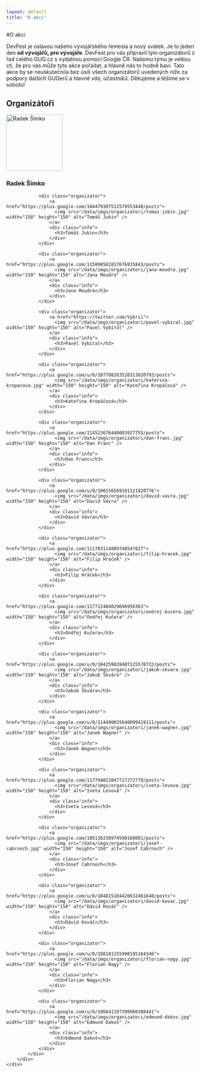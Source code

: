 ```yaml
---
layout: default
title: "O akci"
---
```


#O akci
	
DevFest je oslavou našeho vývojářského řemesla a nový svátek. Je to jeden den **od vývojářů, pro vývojáře**. DevFest pro vás připravil tým organizátorů z řad celého GUG.cz s vydatnou pomocí Google ČR. Našemu týmu je velkou ctí, že pro vás může tyto akce pořádat, a hlavně nás to hodně baví. Tato akce by se neuskutečnila bez úsilí všech organizátorů uvedených níže za podpory dalších GUGerů a hlavně *vás, účastníků*. Děkujeme a těšíme se v sobotu!

<section id="about">
	<div class="row">
		<div class="span12">
			<h2>Organizátoři</h2>
			<div id="organizators">
				<div class="organizator">
					<a href="https://plus.google.com/105226520260545998888/posts">
				      <img src="/data/imgs/organizatori/radek-simko.jpg" width="150" height="150" alt="Radek Šimko" />
				    </a>
				    <div class="info">
				      <h3>Radek Šimko</h3>
				    </div>
				</div>

				<div class="organizator">
					<a href="https://plus.google.com/104479307512579553448/posts">
				      <img src="/data/imgs/organizatori/tomas-jukin.jpg" width="150" height="150" alt="Tomáš Jukin" />
				    </a>
				    <div class="info">
				      <h3>Tomáš Jukin</h3>
				    </div>
				</div>

				<div class="organizator">
					<a href="https://plus.google.com/115898582817676935843/posts">
				      <img src="/data/imgs/organizatori/jana-moudra.jpg" width="150" height="150" alt="Jana Moudrá" />
				    </a>
				    <div class="info">
				      <h3>Jana Moudrá</h3>
				    </div>
				</div>

				<div class="organizator">
					<a href="https://twitter.com/Vybrii">
				      <img src="/data/imgs/organizatori/pavel-vybiral.jpg" width="150" height="150" alt="Pavel Vybíral" />
				    </a>
				    <div class="info">
				      <h3>Pavel Vybíral</h3>
				    </div>
				</div>

				<div class="organizator">
					<a href="https://plus.google.com/u/0/107708283520313020793/posts">
				      <img src="/data/imgs/organizatori/katerina-kropacova.jpg" width="150" height="150" alt="Kateřina Kropáčová" />
				    </a>
				    <div class="info">
				      <h3>Kateřina Kropáčová</h3>
				    </div>
				</div>

				<div class="organizator">
					<a href="https://plus.google.com/114523676440083927755/posts">
				      <img src="/data/imgs/organizatori/dan-franc.jpg" width="150" height="150" alt="Dan Franc" />
				    </a>
				    <div class="info">
				      <h3>Dan Franc</h3>
				    </div>
				</div>

				<div class="organizator">
					<a href="https://plus.google.com/u/0/100156589101321820776">
				      <img src="/data/imgs/organizatori/david-vavra.jpg" width="150" height="150" alt="David Vávra" />
				    </a>
				    <div class="info">
				      <h3>David Vávra</h3>
				    </div>
				</div>

				<div class="organizator">
					<a href="https://plus.google.com/111783114889748547827">
				      <img src="/data/imgs/organizatori/filip-hracek.jpg" width="150" height="150" alt="Filip Hráček" />
				    </a>
				    <div class="info">
				      <h3>Filip Hráček</h3>
				    </div>
				</div>

				<div class="organizator">
					<a href="https://plus.google.com/117712484029696956363">
				      <img src="/data/imgs/organizatori/ondrej-kucera.jpg" width="150" height="150" alt="Ondřej Kučera" />
				    </a>
				    <div class="info">
				      <h3>Ondřej Kučera</h3>
				    </div>
				</div>

				<div class="organizator">
					<a href="https://plus.google.com/u/0/104259028407125578722/posts">
				      <img src="/data/imgs/organizatori/jakub-skvara.jpg" width="150" height="150" alt="Jakub Škvára" />
				    </a>
				    <div class="info">
				      <h3>Jakub Škvára</h3>
				    </div>
				</div>

				<div class="organizator">
					<a href="https://plus.google.com/u/0/114490035640099419111/posts">
				      <img src="/data/imgs/organizatori/janek-wagner.jpg" width="150" height="150" alt="Janek Wagner" />
				    </a>
				    <div class="info">
				      <h3>Janek Wagner</h3>
				    </div>
				</div>

				<div class="organizator">
					<a href="https://plus.google.com/117794822047717272779/posts">
				      <img src="/data/imgs/organizatori/iveta-levova.jpg" width="150" height="150" alt="Iveta Levová" />
				    </a>
				    <div class="info">
				      <h3>Iveta Levová</h3>
				    </div>
				</div>				

				<div class="organizator">
					<a href="https://plus.google.com/105136230974590168001/posts">
				      <img src="/data/imgs/organizatori/josef-cabrnoch.jpg" width="150" height="150" alt="Josef Cabrnoch" />
				    </a>
				    <div class="info">
				      <h3>Josef Cabrnoch</h3>
				    </div>
				</div>

				<div class="organizator">
					<a href="https://plus.google.com/u/0/104815104420632461640/posts">
				      <img src="/data/imgs/organizatori/david-kovac.jpg" width="150" height="150" alt="Dávid Kováč" />
				    </a>
				    <div class="info">
				      <h3>Dávid Kováč</h3>
				    </div>
				</div>

				<div class="organizator">
					<a href="https://plus.google.com/u/0/108181155990195164346">
				      <img src="/data/imgs/organizatori/florian-nagy.jpg" width="150" height="150" alt="Florian Nagy" />
				    </a>
				    <div class="info">
				      <h3>Florian Nagy</h3>
				    </div>
				</div>

				<div class="organizator">
					<a href="https://plus.google.com/u/0/106641197398960388441">
				      <img src="/data/imgs/organizatori/edmund-dakos.jpg" width="150" height="150" alt="Edmund Dakoš" />
				    </a>
				    <div class="info">
				      <h3>Edmund Dakoš</h3>
				    </div>
				</div>
			</div>
		</div>
	</div>
</section>

